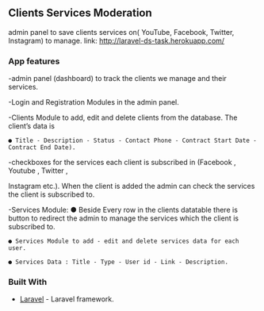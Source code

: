 
## Clients Services Moderation

admin panel to save clients services on( YouTube, Facebook, Twitter, Instagram) to manage.
link: http://laravel-ds-task.herokuapp.com/

### App features
-admin panel (dashboard) to track the clients we manage and their services.


-Login and Registration Modules in the admin panel.


-Clients Module to add, edit and delete clients from the database. The client’s data is

    ● Title - Description - Status - Contact Phone - Contract Start Date - Contract End Date).
    
    
-checkboxes for the services each client is subscribed in (Facebook , Youtube , Twitter ,

 Instagram etc.). When the client is added the admin can check the services the client is subscribed to. 
 
 
-Services Module:
    ● Beside Every row in the clients datatable there is button to redirect the admin to manage the
      services which the client is subscribed to.
      
    ● Services Module to add - edit and delete services data for each user.
    
    ● Services Data : Title - Type - User id - Link - Description. 


### Built With

* [Laravel](https://laravel.com/) - Laravel framework.
